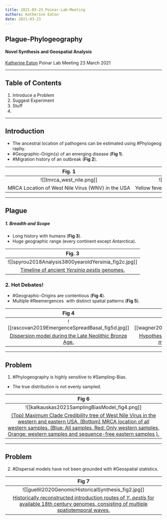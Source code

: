 ```yaml
---
title: 2021-03-23_Poinar-Lab-Meeting
authors: Katherine Eaton
date: 2021-03-23
---
```


## Plague-Phylogeography

####  Novel Synthesis and Geospatial Analysis

[Katherine Eaton](https://ktmeaton.github.io/)
Poinar Lab Meeting
23 March 2021

---

## Table of Contents

1. Introduce a Problem
2. Suggest Experiment
3. Stuff
4. 
---

## Introduction

 - The ancestral location of pathogens can be estimated using #Phylogeography.
- #Geographic-Origin(s) of an emerging disease (**Fig 1**).
- #Migration history of an outbreak (**Fig 2**).

| Fig. 1                                            |                   Fig 2.                    |
|:-------------------------------------------------:|:-------------------------------------------:|
| ![[tmrca_west_nile.png]]                          |            ![[spread3_YFV.JPG]]             |
| MRCA Location of West Nile Virus (WNV) in the USA | Yellow fever virus (YFV) epidemic in Brazil |

---

## Plague

##### 1. Breadth and Scope
- Long history with humans (**Fig 3**).
- Huge geographic range (every continent except Antarctica).

|                      Fig. 3                       |
|:-------------------------------------------------:|
|           ![[spyrou2018Analysis3800yearoldYersinia_fig2c.jpg]]           |
| [Timeline of ancient <i>Yersinia pestis</i> genomes.](spyrou2018Analysis3800yearoldYersinia) | 


### 2. Hot Debates!
- #Geographic-Origins  are contentious (**Fig 4**).
- Multiple #Reemergences  with distinct spatial patterns (**Fig 5**).

|                                                   Fig 4                                                   |                              Fig 5                               |
|:---------------------------------------------------------------------------------------------------------:|:----------------------------------------------------------------:|
|                              ![[rascovan2019EmergenceSpreadBasal_fig5d.jpg]]                              |           ![[wagner2014YersiniaPestisPlague_fig4.jpg]]           |
| [Dispersion model during the Late Neolithic Bronze Age.](rascovan2019EmergenceSpreadBasal) | [Hypothesized dissemination routes of the major plague pandemics.](wagner2014YersiniaPestisPlague) |


---

## Problem

1. #Phylogeography is highly sensitive to #Sampling-Bias.

- The true distribution is not evenly sampled.
 
|    Fig 6                                       |
|:--------------------------------------------:|
| ![[kalkauskas2021SamplingBiasModel_fig4.png]] |
| [(Top) Maximum Clade Credibility tree of West Nile Virus in the western and eastern USA. (Bottom) MRCA location of all western samples. (Blue: All samples, Red: Only western samples, Orange: western samples and sequence-free eastern samples ).](kalkauskas2021SamplingBiasModel) |


---
## Problem

2. #Dispersal models have not been grounded with #Geospatial statistics.

|                    Fig 7                     |
|:--------------------------------------------:|
| ![[guellil2020GenomicHistoricalSynthesis_fig2.jpg]] |
| [Historically reconstructed introduction routes of _Y. pestis_ for available 18th century genomes, consisting of multiple spatiotemporal waves.](guellil2020GenomicHistoricalSynthesis) |
